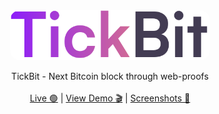 <div align="center">
  <a href="https://github.com/yash25198/TickBit">
    <img src=".github/assets/TickBit.png" alt="Logo" height="80" style="border-radius: 16px;">
  </a>

  <p align="center">
    TickBit - Next Bitcoin block through web-proofs
    <br />
    <br />
    <a href="#">Live 🟢</a>
    |
    <a href="https://youtu.be/kym4XXhxJOQ">View Demo 🎬</a>
    |
    <a href="#screenshots">Screenshots 📸</a>
  </p>
</div>
